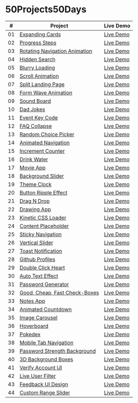 # 50Projects50Days

| #   | Project                                                                                                              | Live Demo                                                              |
| --- | -------------------------------------------------------------------------------------------------------------------- | ---------------------------------------------------------------------- |
| 01  | [Expanding Cards](https://github.com/akj0712/50Projects50Days/tree/master/Expanding-Cards)                           | [Live Demo](https://akj0712-expanding-cards.netlify.app/)              |
| 02  | [Progress Steps](https://github.com/akj0712/50Projects50Days/tree/master/Progress-Steps)                             | [Live Demo](https://akj0712-progress-steps.netlify.app/)               |
| 03  | [Rotating Navigation Animation](https://github.com/akj0712/50Projects50Days/tree/master/Rotating-Navigation)         | [Live Demo](https://rotating-navigation-animation.netlify.app/)        |
| 04  | [Hidden Search](https://github.com/akj0712/50Projects50Days/tree/master/Hidden-Search-Widget)                        | [Live Demo](https://akj0712-hidden-search-widget.netlify.app/)         |
| 05  | [Blurry Loading](https://github.com/akj0712/50Projects50Days/tree/master/Blurry-Loading)                             | [Live Demo](https://akj0712-blurry-loading.netlify.app/)               |
| 06  | [Scroll Animation](https://github.com/akj0712/50Projects50Days/tree/master/Scroll-Animation)                         | [Live Demo](https://akj0712-scroll-animation.netlify.app/)             |
| 07  | [Split Landing Page](https://github.com/akj0712/50Projects50Days/tree/master/Split-Landing-Page)                     | [Live Demo](https://akj0712-split-landing-page.netlify.app/)           |
| 08  | [Form Wave Animation](https://github.com/akj0712/50Projects50Days/tree/master/Form-Wave-Animation)                   | [Live Demo](https://akj0712-form-wave-animation.netlify.app/)          |
| 09  | [Sound Board](https://github.com/akj0712/50Projects50Days/tree/master/Sound-Board)                                   | [Live Demo](https://akj0712-sound-board.netlify.app/)                  |
| 10  | [Dad Jokes](https://github.com/akj0712/50Projects50Days/tree/master/Dad-Jokes)                                       | [Live Demo](https://akj0712-dad-jokes.netlify.app/)                    |
| 11  | [Event Key Code](https://github.com/akj0712/50Projects50Days/tree/master/Event-KeyCodes)                             | [Live Demo](https://akj0712-event-key-codes.netlify.app/)              |
| 12  | [FAQ Collapse](https://github.com/akj0712/50Projects50Days/tree/master/FAQ-Collapse)                                 | [Live Demo](https://akj0712-faq-collapse.netlify.app/)                 |
| 13  | [Random Choice Picker](https://github.com/akj0712/50Projects50Days/tree/master/Random-Choice-Picker)                 | [Live Demo](https://akj0712-random-choice-picker.netlify.app/)         |
| 14  | [Animated Navigation](https://github.com/akj0712/50Projects50Days/tree/master/Animated-Navigation)                   | [Live Demo](https://akj0712-animated-navigation.netlify.app/)          |
| 15  | [Increment Counter](https://github.com/akj0712/50Projects50Days/tree/master/Increment-Counter)                       | [Live Demo](https://akj0712-increment-counter.netlify.app/)            |
| 16  | [Drink Water](https://github.com/akj0712/50Projects50Days/tree/master/Drink-Water)                                   | [Live Demo](https://akj0712-drink-water.netlify.app/)                  |
| 17  | [Movie App](https://github.com/akj0712/50Projects50Days/tree/master/Movie-App)                                       | [Live Demo](https://akj0712-movie-app.netlify.app/)                    |
| 18  | [Background Slider](https://github.com/akj0712/50Projects50Days/tree/master/Background-Slider)                       | [Live Demo](https://akj0712-background-slider.netlify.app/)            |
| 19  | [Theme Clock](https://github.com/akj0712/50Projects50Days/tree/master/Theme-Clock)                                   | [Live Demo](https://akj0712-theme-clock.netlify.app/)                  |
| 20  | [Button Ripple Effect](https://github.com/akj0712/50Projects50Days/tree/master/Button-Ripple-Effect)                 | [Live Demo](https://akj0712-button-ripple-effect.netlify.app/)         |
| 21  | [Drag N Drop](https://github.com/akj0712/50Projects50Days/tree/master/Drag-N-Drop)                                   | [Live Demo](https://akj0712-drag-n-drop.netlify.app/)                  |
| 22  | [Drawing App](https://github.com/akj0712/50Projects50Days/tree/master/Drawing-App)                                   | [Live Demo](https://akj0712-drawing-app.netlify.app/)                  |
| 23  | [Kinetic CSS Loader](https://github.com/akj0712/50Projects50Days/tree/master/Kinetic-CSS-Loader)                     | [Live Demo](https://akj0712-kinetic-css-loader.netlify.app/)           |
| 24  | [Content Placeholder](https://github.com/akj0712/50Projects50Days/tree/master/Content-Placeholder)                   | [Live Demo](https://akj0712-content-placeholder.netlify.app/)          |
| 25  | [Sticky Navigation](https://github.com/akj0712/50Projects50Days/tree/master/Sticky-Navbar)                           | [Live Demo](https://akj0712-sticky-navbar.netlify.app/)                |
| 26  | [Vertical Slider](https://github.com/akj0712/50Projects50Days/tree/master/Vertical-Slider)                           | [Live Demo](https://akj0712-vertical-slider.netlify.app/)              |
| 27  | [Toast Notification](https://github.com/akj0712/50Projects50Days/tree/master/Toast-Notification)                     | [Live Demo](https://akj0712-toast-notification.netlify.app/)           |
| 28  | [Github Profiles](https://github.com/akj0712/50Projects50Days/tree/master/GitHub-Profiles)                           | [Live Demo](https://akj0712-github-profiles.netlify.app/)              |
| 29  | [Double Click Heart](https://github.com/akj0712/50Projects50Days/tree/master/Double-Heart-Click)                     | [Live Demo](https://akj0712-double-heart-click.netlify.app/)           |
| 30  | [Auto Text Effect](https://github.com/akj0712/50Projects50Days/tree/master/Auto-Text-Effect)                         | [Live Demo](https://akj0712-auto-text-effect.netlify.app/)             |
| 31  | [Password Generator](https://github.com/akj0712/50Projects50Days/tree/master/Password-Generator)                     | [Live Demo](https://akj0712-password-generator.netlify.app/)           |
| 32  | [Good, Cheap, Fast Check-Boxes](https://github.com/akj0712/50Projects50Days/tree/master/Check-Boxes)                 | [Live Demo](https://akj0712-check-boxes.netlify.app/)                  |
| 33  | [Notes App](https://github.com/akj0712/50Projects50Days/tree/master/Notes-App)                                       | [Live Demo](https://akj0712-notes-app.netlify.app/)                    |
| 34  | [Animated Countdown](https://github.com/akj0712/50Projects50Days/tree/master/Animated-Countdown)                     | [Live Demo](https://akj0712-animated-countdown.netlify.app/)           |
| 35  | [Image Carousel](https://github.com/akj0712/50Projects50Days/tree/master/Image-Carousel)                             | [Live Demo](https://akj0712-image-carousel.netlify.app/)               |
| 36  | [Hoverboard](https://github.com/akj0712/50Projects50Days/tree/master/Hoverboard)                                     | [Live Demo](https://akj0712-hoverboard.netlify.app/)                   |
| 37  | [Pokedex](https://github.com/akj0712/50Projects50Days/tree/master/Pokedex)                                           | [Live Demo](https://akj0712-pokedex.netlify.app/)                      |
| 38  | [Mobile Tab Navigation](https://github.com/akj0712/50Projects50Days/tree/master/Mobile-Tab-Navigation)               | [Live Demo](https://akj0712-mobile-tab-navigation.netlify.app/)        |
| 39  | [Password Strength Background](https://github.com/akj0712/50Projects50Days/tree/master/Password-Strength-Background) | [Live Demo](https://akj0712-password-strength-background.netlify.app/) |
| 40  | [3D Background Boxes](https://github.com/akj0712/50Projects50Days/tree/master/3D-Background-Boxes)                   | [Live Demo](https://akj0712-3d-background-boxes.netlify.app/)          |
| 41  | [Verify Account UI](https://github.com/akj0712/50Projects50Days/tree/master/Verify-Account-UI)                       | [Live Demo](https://akj0712-verify-account-ui.netlify.app/)            |
| 42  | [Live User Filter](https://github.com/akj0712/50Projects50Days/tree/master/Live-User-Filter)                         | [Live Demo](https://akj0712-live-user-filter.netlify.app/)             |
| 43  | [Feedback UI Design](https://github.com/akj0712/50Projects50Days/tree/master/Feedback-UI-Design)                     | [Live Demo](https://akj0712-feedback-ui-design.netlify.app/)           |
| 44  | [Custom Range Slider](https://github.com/akj0712/50Projects50Days/tree/master/Custom-Range-Slider)                   | [Live Demo](https://akj0712-custom-range-slider.netlify.app/)          |
